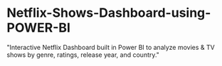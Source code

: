 # Netflix-Shows-Dashboard-using-POWER-BI
"Interactive Netflix Dashboard built in Power BI to analyze movies &amp; TV shows by genre, ratings, release year, and country."
